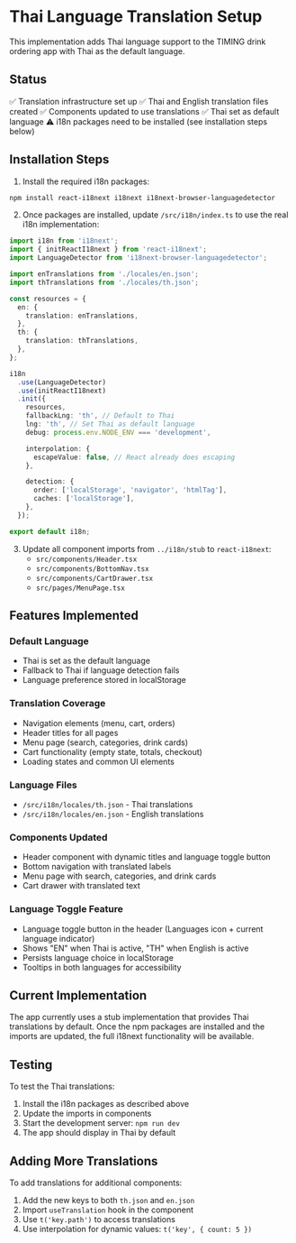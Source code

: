 # Thai Language Translation Setup

This implementation adds Thai language support to the TIMING drink ordering app with Thai as the default language.

## Status
✅ Translation infrastructure set up
✅ Thai and English translation files created
✅ Components updated to use translations
✅ Thai set as default language
⚠️ i18n packages need to be installed (see installation steps below)

## Installation Steps

1. Install the required i18n packages:
```bash
npm install react-i18next i18next i18next-browser-languagedetector
```

2. Once packages are installed, update `/src/i18n/index.ts` to use the real i18n implementation:
```typescript
import i18n from 'i18next';
import { initReactI18next } from 'react-i18next';
import LanguageDetector from 'i18next-browser-languagedetector';

import enTranslations from './locales/en.json';
import thTranslations from './locales/th.json';

const resources = {
  en: {
    translation: enTranslations,
  },
  th: {
    translation: thTranslations,
  },
};

i18n
  .use(LanguageDetector)
  .use(initReactI18next)
  .init({
    resources,
    fallbackLng: 'th', // Default to Thai
    lng: 'th', // Set Thai as default language
    debug: process.env.NODE_ENV === 'development',

    interpolation: {
      escapeValue: false, // React already does escaping
    },

    detection: {
      order: ['localStorage', 'navigator', 'htmlTag'],
      caches: ['localStorage'],
    },
  });

export default i18n;
```

3. Update all component imports from `../i18n/stub` to `react-i18next`:
   - `src/components/Header.tsx`
   - `src/components/BottomNav.tsx`
   - `src/components/CartDrawer.tsx`
   - `src/pages/MenuPage.tsx`

## Features Implemented

### Default Language
- Thai is set as the default language
- Fallback to Thai if language detection fails
- Language preference stored in localStorage

### Translation Coverage
- Navigation elements (menu, cart, orders)
- Header titles for all pages
- Menu page (search, categories, drink cards)
- Cart functionality (empty state, totals, checkout)
- Loading states and common UI elements

### Language Files
- `/src/i18n/locales/th.json` - Thai translations
- `/src/i18n/locales/en.json` - English translations

### Components Updated
- Header component with dynamic titles and language toggle button
- Bottom navigation with translated labels
- Menu page with search, categories, and drink cards
- Cart drawer with translated text

### Language Toggle Feature
- Language toggle button in the header (Languages icon + current language indicator)
- Shows "EN" when Thai is active, "TH" when English is active
- Persists language choice in localStorage
- Tooltips in both languages for accessibility

## Current Implementation

The app currently uses a stub implementation that provides Thai translations by default. Once the npm packages are installed and the imports are updated, the full i18next functionality will be available.

## Testing

To test the Thai translations:
1. Install the i18n packages as described above
2. Update the imports in components
3. Start the development server: `npm run dev`
4. The app should display in Thai by default

## Adding More Translations

To add translations for additional components:
1. Add the new keys to both `th.json` and `en.json`
2. Import `useTranslation` hook in the component
3. Use `t('key.path')` to access translations
4. Use interpolation for dynamic values: `t('key', { count: 5 })`